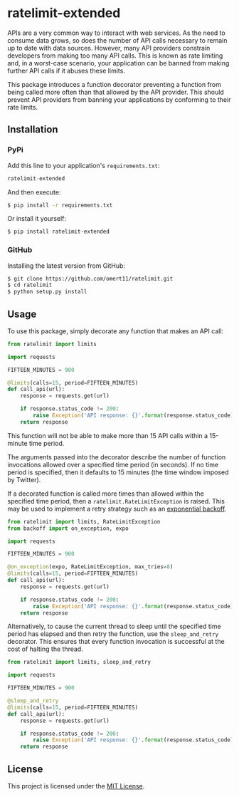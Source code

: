 # ratelimit-extended

APIs are a very common way to interact with web services. As the need to consume data grows, so does the number of API calls necessary to remain up to date with data sources. However, many API providers constrain developers from making too many API calls. This is known as rate limiting and, in a worst-case scenario, your application can be banned from making further API calls if it abuses these limits.

This package introduces a function decorator preventing a function from being called more often than that allowed by the API provider. This should prevent API providers from banning your applications by conforming to their rate limits.

## Installation

### PyPi

Add this line to your application's `requirements.txt`:

```python
ratelimit-extended
```

And then execute:

```bash
$ pip install -r requirements.txt
```

Or install it yourself:

```bash
$ pip install ratelimit-extended
```

### GitHub

Installing the latest version from GitHub:

```bash
$ git clone https://github.com/omert11/ratelimit.git
$ cd ratelimit
$ python setup.py install
```

## Usage

To use this package, simply decorate any function that makes an API call:

```python
from ratelimit import limits

import requests

FIFTEEN_MINUTES = 900

@limits(calls=15, period=FIFTEEN_MINUTES)
def call_api(url):
    response = requests.get(url)

    if response.status_code != 200:
        raise Exception('API response: {}'.format(response.status_code))
    return response
```

This function will not be able to make more than 15 API calls within a 15-minute time period.

The arguments passed into the decorator describe the number of function invocations allowed over a specified time period (in seconds). If no time period is specified, then it defaults to 15 minutes (the time window imposed by Twitter).

If a decorated function is called more times than allowed within the specified time period, then a `ratelimit.RateLimitException` is raised. This may be used to implement a retry strategy such as an [exponential backoff](https://pypi.org/project/backoff/).

```python
from ratelimit import limits, RateLimitException
from backoff import on_exception, expo

import requests

FIFTEEN_MINUTES = 900

@on_exception(expo, RateLimitException, max_tries=8)
@limits(calls=15, period=FIFTEEN_MINUTES)
def call_api(url):
    response = requests.get(url)

    if response.status_code != 200:
        raise Exception('API response: {}'.format(response.status_code))
    return response
```

Alternatively, to cause the current thread to sleep until the specified time period has elapsed and then retry the function, use the `sleep_and_retry` decorator. This ensures that every function invocation is successful at the cost of halting the thread.

```python
from ratelimit import limits, sleep_and_retry

import requests

FIFTEEN_MINUTES = 900

@sleep_and_retry
@limits(calls=15, period=FIFTEEN_MINUTES)
def call_api(url):
    response = requests.get(url)

    if response.status_code != 200:
        raise Exception('API response: {}'.format(response.status_code))
    return response
```

## License

This project is licensed under the [MIT License](LICENSE.txt).